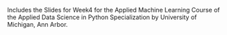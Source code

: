 
Includes the Slides for Week4 for the Applied Machine Learning  Course of the Applied Data Science in Python Specialization by University of Michigan, Ann Arbor. 
